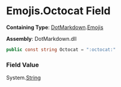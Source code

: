 # Emojis\.Octocat Field

**Containing Type**: [DotMarkdown](../../README.md)\.[Emojis](../README.md)

**Assembly**: DotMarkdown\.dll

```csharp
public const string Octocat = ":octocat:"
```

### Field Value

System\.[String](https://docs.microsoft.com/en-us/dotnet/api/system.string)